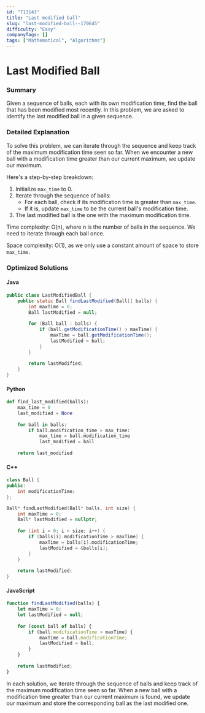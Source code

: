 ```yaml
---
id: "713143"
title: "Last modified ball"
slug: "last-modified-ball--170645"
difficulty: "Easy"
companyTags: []
tags: ["Mathematical", "Algorithms"]
---
```


**Last Modified Ball**
=====================

### Summary
Given a sequence of balls, each with its own modification time, find the ball that has been modified most recently. In this problem, we are asked to identify the last modified ball in a given sequence.

### Detailed Explanation
To solve this problem, we can iterate through the sequence and keep track of the maximum modification time seen so far. When we encounter a new ball with a modification time greater than our current maximum, we update our maximum.

Here's a step-by-step breakdown:

1. Initialize `max_time` to 0.
2. Iterate through the sequence of balls:
	* For each ball, check if its modification time is greater than `max_time`.
	* If it is, update `max_time` to be the current ball's modification time.
3. The last modified ball is the one with the maximum modification time.

Time complexity: O(n), where n is the number of balls in the sequence. We need to iterate through each ball once.

Space complexity: O(1), as we only use a constant amount of space to store `max_time`.

### Optimized Solutions

#### Java
```java
public class LastModifiedBall {
    public static Ball findLastModified(Ball[] balls) {
        int maxTime = 0;
        Ball lastModified = null;
        
        for (Ball ball : balls) {
            if (ball.getModificationTime() > maxTime) {
                maxTime = ball.getModificationTime();
                lastModified = ball;
            }
        }
        
        return lastModified;
    }
}
```

#### Python
```python
def find_last_modified(balls):
    max_time = 0
    last_modified = None
    
    for ball in balls:
        if ball.modification_time > max_time:
            max_time = ball.modification_time
            last_modified = ball
            
    return last_modified
```

#### C++
```cpp
class Ball {
public:
    int modificationTime;
};

Ball* findLastModified(Ball* balls, int size) {
    int maxTime = 0;
    Ball* lastModified = nullptr;
    
    for (int i = 0; i < size; i++) {
        if (balls[i].modificationTime > maxTime) {
            maxTime = balls[i].modificationTime;
            lastModified = &balls[i];
        }
    }
    
    return lastModified;
}
```

#### JavaScript
```javascript
function findLastModified(balls) {
    let maxTime = 0;
    let lastModified = null;
    
    for (const ball of balls) {
        if (ball.modificationTime > maxTime) {
            maxTime = ball.modificationTime;
            lastModified = ball;
        }
    }
    
    return lastModified;
}
```
In each solution, we iterate through the sequence of balls and keep track of the maximum modification time seen so far. When a new ball with a modification time greater than our current maximum is found, we update our maximum and store the corresponding ball as the last modified one.
